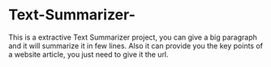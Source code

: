 # Text-Summarizer-
This is a extractive Text Summarizer project, you can give a big paragraph and it will summarize it in few lines. Also it can provide you the key points of a website article, you just need to give it the url.
